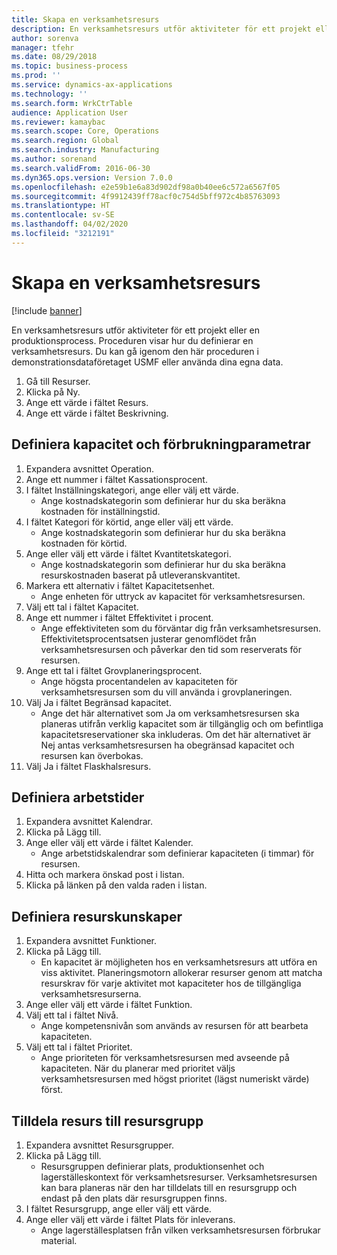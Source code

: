 ```yaml
---
title: Skapa en verksamhetsresurs
description: En verksamhetsresurs utför aktiviteter för ett projekt eller en produktionsprocess.
author: sorenva
manager: tfehr
ms.date: 08/29/2018
ms.topic: business-process
ms.prod: ''
ms.service: dynamics-ax-applications
ms.technology: ''
ms.search.form: WrkCtrTable
audience: Application User
ms.reviewer: kamaybac
ms.search.scope: Core, Operations
ms.search.region: Global
ms.search.industry: Manufacturing
ms.author: sorenand
ms.search.validFrom: 2016-06-30
ms.dyn365.ops.version: Version 7.0.0
ms.openlocfilehash: e2e59b1e6a83d902df98a0b40ee6c572a6567f05
ms.sourcegitcommit: 4f9912439ff78acf0c754d5bff972c4b85763093
ms.translationtype: HT
ms.contentlocale: sv-SE
ms.lasthandoff: 04/02/2020
ms.locfileid: "3212191"
---
```

# <a name="create-an-operations-resource"></a>Skapa en verksamhetsresurs

[!include [banner](../../includes/banner.md)]

En verksamhetsresurs utför aktiviteter för ett projekt eller en produktionsprocess. Proceduren visar hur du definierar en verksamhetsresurs. Du kan gå igenom den här proceduren i demonstrationsdataföretaget USMF eller använda dina egna data.

1. Gå till Resurser.
2. Klicka på Ny.
3. Ange ett värde i fältet Resurs.
4. Ange ett värde i fältet Beskrivning.

## <a name="define-capacity-and-consumption-parameters"></a>Definiera kapacitet och förbrukningparametrar
1. Expandera avsnittet Operation.
2. Ange ett nummer i fältet Kassationsprocent.
3. I fältet Inställningskategori, ange eller välj ett värde.
    * Ange kostnadskategorin som definierar hur du ska beräkna kostnaden för inställningstid.  
4. I fältet Kategori för körtid, ange eller välj ett värde.
    * Ange kostnadskategorin som definierar hur du ska beräkna kostnaden för körtid.  
5. Ange eller välj ett värde i fältet Kvantitetskategori.
    * Ange kostnadskategorin som definierar hur du ska beräkna resurskostnaden baserat på utleveranskvantitet.  
6. Markera ett alternativ i fältet Kapacitetsenhet.
    * Ange enheten för uttryck av kapacitet för verksamhetsresursen.  
7. Välj ett tal i fältet Kapacitet.
8. Ange ett nummer i fältet Effektivitet i procent.
    * Ange effektiviteten som du förväntar dig från verksamhetsresursen. Effektivitetsprocentsatsen justerar genomflödet från verksamhetsresursen och påverkar den tid som reserverats för resursen.  
9. Ange ett tal i fältet Grovplaneringsprocent.
    * Ange högsta procentandelen av kapaciteten för verksamhetsresursen som du vill använda i grovplaneringen.  
10. Välj Ja i fältet Begränsad kapacitet.
    * Ange det här alternativet som Ja om verksamhetsresursen ska planeras utifrån verklig kapacitet som är tillgänglig och om befintliga kapacitetsreservationer ska inkluderas. Om det här alternativet är Nej antas verksamhetsresursen ha obegränsad kapacitet och resursen kan överbokas.  
11. Välj Ja i fältet Flaskhalsresurs.

## <a name="define-working-times"></a>Definiera arbetstider
1. Expandera avsnittet Kalendrar.
2. Klicka på Lägg till.
3. Ange eller välj ett värde i fältet Kalender.
    * Ange arbetstidskalendrar som definierar kapaciteten (i timmar) för resursen.  
4. Hitta och markera önskad post i listan.
5. Klicka på länken på den valda raden i listan.

## <a name="define-resource-capabilities"></a>Definiera resurskunskaper
1. Expandera avsnittet Funktioner.
2. Klicka på Lägg till.
    * En kapacitet är möjligheten hos en verksamhetsresurs att utföra en viss aktivitet. Planeringsmotorn allokerar resurser genom att matcha resurskrav för varje aktivitet mot kapaciteter hos de tillgängliga verksamhetsresurserna.  
3. Ange eller välj ett värde i fältet Funktion.
4. Välj ett tal i fältet Nivå.
    * Ange kompetensnivån som används av resursen för att bearbeta kapaciteten.  
5. Välj ett tal i fältet Prioritet.
    * Ange prioriteten för verksamhetsresursen med avseende på kapaciteten. När du planerar med prioritet väljs verksamhetsresursen med högst prioritet (lägst numeriskt värde) först.  

## <a name="assign-resource-to-resource-group"></a>Tilldela resurs till resursgrupp
1. Expandera avsnittet Resursgrupper.
2. Klicka på Lägg till.
    * Resursgruppen definierar plats, produktionsenhet och lagerställeskontext för verksamhetsresurser. Verksamhetsresursen kan bara planeras när den har tilldelats till en resursgrupp och endast på den plats där resursgruppen finns.  
3. I fältet Resursgrupp, ange eller välj ett värde.
4. Ange eller välj ett värde i fältet Plats för inleverans.
    * Ange lagerställesplatsen från vilken verksamhetsresursen förbrukar material.  

